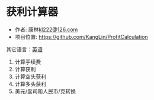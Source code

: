 获利计算器
==========
- 作者: 康林<kl222@126.com>
- 项目位置: https://github.com/KangLin/ProfitCalculation

其它语言：[英语](README.md)

1. 计算手续费
2. 计算获利
3. 计算空头获利
4. 计算多头获利
5. 美元/盎司和人民币/克转换
